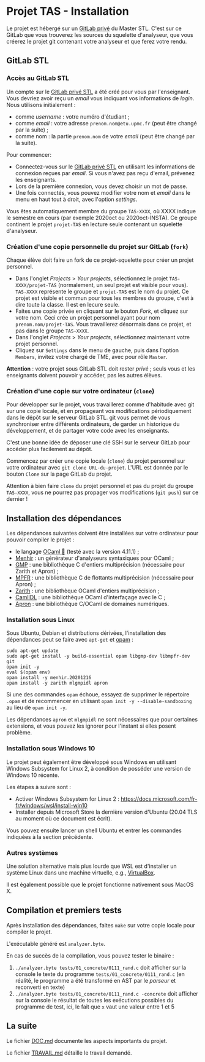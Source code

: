 # Projet TAS - Installation

Le projet est hébergé sur un [GitLab privé](https://stl.algo-prog.info) du Master STL.
C'est sur ce GitLab que vous trouverez les sources du squelette d'analyseur, que vous créerez le projet git contenant votre analyseur et que ferez votre rendu.

## GitLab STL


### Accès au GitLab STL

Un compte sur le [GitLab privé STL](https://stl.algo-prog.info) a été créé pour vous par l'enseignant.
Vous devriez avoir reçu un *email* vous indiquant vos informations de *login*.
Nous utilisons initialement :
* comme *username* : votre numéro d'étudiant ;
* comme *email* : votre adresse `prenom.nom@etu.upmc.fr` (peut être changé par la suite) ;
* comme nom : la partie `prenom.nom` de votre *email* (peut être changé par la suite).

Pour commencer:
* Connectez-vous sur le [GitLab privé STL](https://stl.algo-prog.info) en utilisant les informations de connexion reçues par *email*. Si vous n'avez pas reçu d'email, prévenez les enseignants.
* Lors de la première connexion, vous devez choisir un mot de passe.
* Une fois connectés, vous pouvez modifier votre nom et *email* dans le menu en haut tout à droit, avec l'option *settings*.

Vous êtes automatiquement membre du groupe `TAS-XXXX`, où XXXX indique le semestre en cours (par exemple 2020oct ou 2020oct-INSTA).
Ce groupe continent le projet `projet-TAS` en lecture seule contenant un squelette d'analyseur.


### Création d'une copie personnelle du projet sur GitLab (`fork`)

Chaque élève doit faire un fork de ce projet-squelette pour créer un projet personnel.

* Dans l'onglet *Projects* > *Your projects*, sélectionnez le projet `TAS-XXXX/projet-TAS` (normalement, un seul projet est visible pour vous). `TAS-XXXX` représente le groupe et `projet-TAS` est le nom du projet. Ce projet est visible et commun pour tous les membres du groupe, c'est à dire toute la classe. Il est en lecure seule.
* Faites une copie privée en cliquant sur le bouton *Fork*, et cliquez sur votre nom. Ceci crée un projet personnel ayant pour nom `prenom.nom/projet-TAS`. Vous travaillerez désormais dans ce projet, et pas dans le groupe `TAS-XXXX`.
* Dans l'onglet *Projects* > *Your projects*, sélectionnez maintenant votre projet personnel.
* Cliquez sur `Settings` dans le menu de gauche, puis dans l'option `Members`, invitez votre chargé de TME, avec pour rôle `Master`.

**Attention** : votre projet sous GitLab STL doit rester _privé_ ; seuls vous et les enseignants doivent pouvoir y accéder, pas les autres élèves.



### Création d'une copie sur votre ordinateur (`clone`)

Pour développer sur le projet, vous travaillerez comme d'habitude avec git sur une copie locale, et en propageant vos modifications périodiquement dans le dépôt sur le serveur GitLab STL.
git vous permet de vous synchroniser entre différents ordinateurs, de garder un historique du développement, et de partager votre code avec les enseignants.

C'est une bonne idée de déposer une clé SSH sur le serveur GitLab pour accéder plus facilement au dépôt.

Commencez par créer une copie locale (`clone`) du projet personnel sur votre ordinateur avec `git clone URL-du-projet`.
L'URL est donnée par le bouton `Clone` sur la page GitLab du projet.

Attention à bien faire `clone` du projet personnel et pas du projet du groupe `TAS-XXXX`, vous ne pourrez pas propager vos modifications (`git push`) sur ce dernier !


## Installation des dépendances

Les dépendances suivantes doivent être installées sur votre ordinateur pour pouvoir compiler le projet :
* le langage [OCaml :camel:](https://ocaml.org/index.fr.html) (testé avec la version 4.11.1) ;
* [Menhir](http://gallium.inria.fr/~fpottier/menhir) : un générateur d'analyseurs syntaxiques pour OCaml ;
* [GMP](https://gmplib.org) : une bibliothèque C d'entiers multiprécision (nécessaire pour Zarith et Apron) ;
* [MPFR](http://www.mpfr.org) : une bibliothèque C de flottants multiprécision (nécessaire pour Apron) ;
* [Zarith](http://github.com/ocaml/Zarith/) : une bibliothèque OCaml d'entiers multiprécision ;
* [CamlIDL](http://github.com/xavierleroy/camlidl/) : une bibliothèque OCaml d'interfaçage avec le C ;
* [Apron](https://antoinemine.github.io/Apron/doc/) : une bibliothèque C/OCaml de domaines numériques.


### Installation sous Linux

Sous Ubuntu, Debian et distributions dérivées, l'installation des dépendances peut se faire avec `apt-get` et [opam](https://opam.ocaml.org/) :
```
sudo apt-get update
sudo apt-get install -y build-essential opam libgmp-dev libmpfr-dev git
opam init -y
eval $(opam env)
opam install -y menhir.20201216
opam install -y zarith mlgmpidl apron
```
Si une des commandes `opam` échoue, essayez de supprimer le répertoire `.opam` et de recommencer en utilisant `opam init -y --disable-sandboxing` au lieu de `opam init -y`.

Les dépendances `apron` et `mlgmpidl` ne sont nécessaires que pour certaines extensions, et vous pouvez les ignorer pour l'instant si elles posent problème.


### Installation sous Windows 10

Le projet peut également être développé sous Windows en utilisant Windows Subsystem for Linux 2, à condition de posséder une version de Windows 10 récente.

Les étapes à suivre sont :
- Activer Windows Subsystem for Linux 2 : <https://docs.microsoft.com/fr-fr/windows/wsl/install-win10>
- Installer depuis Microsoft Store la dernière version d'Ubuntu (20.04 TLS au moment où ce document est écrit).

Vous pouvez ensuite lancer un shell Ubuntu et entrer les commandes indiquées à la section précédente.


### Autres systèmes

Une solution alternative mais plus lourde que WSL est d'installer un système Linux dans une machine virtuelle, e.g., [VirtualBox](https://www.virtualbox.org/).

Il est également possible que le projet fonctionne nativement sous MacOS X.





## Compilation et premiers tests

Après installation des dépendances, faites `make` sur votre copie locale pour compiler le projet.

L'exécutable généré est `analyzer.byte`.

En cas de succès de la compilation, vous pouvez tester le binaire :
1. `./analyzer.byte tests/01_concrete/0111_rand.c` doit afficher sur la console le texte du programme `tests/01_concrete/0111_rand.c` (en réalité, le programme a été transformé en AST par le *parseur* et reconverti en texte)
2. `./analyzer.byte tests/01_concrete/0111_rand.c -concrete` doit afficher sur la console le résultat de toutes les exécutions possibles du programme de test, ici, le fait que `x` vaut une valeur entre 1 et 5


## La suite

Le fichier [DOC.md](DOC.md) documente les aspects importants du projet.

Le fichier [TRAVAIL.md](TRAVAIL.md) détaille le travail demandé.
